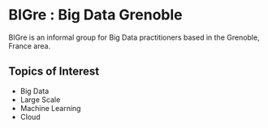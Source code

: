 BIGre : Big Data Grenoble
=========================

BIGre is an informal group for Big Data practitioners based in the Grenoble, France area.

Topics of Interest
------------------

- Big Data
- Large Scale
- Machine Learning
- Cloud
